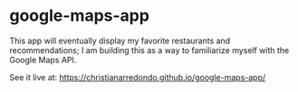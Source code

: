 # google-maps-app

This app will eventually display my favorite restaurants and recommendations; I am building this as a way to familiarize myself with the Google Maps API.

See it live at: https://christianarredondo.github.io/google-maps-app/
